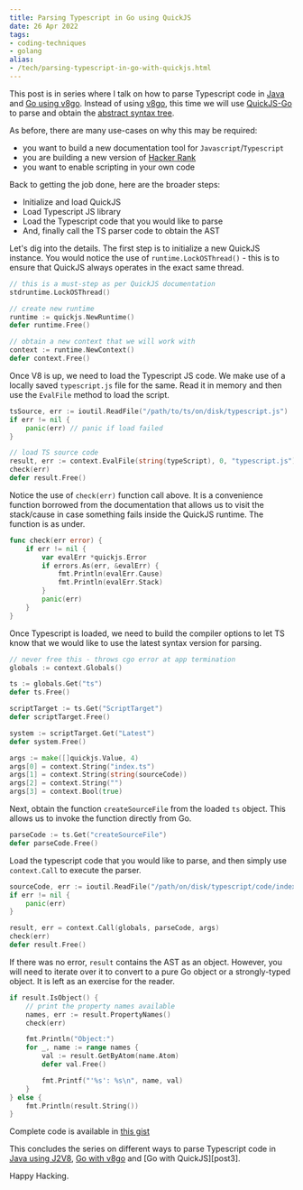 ```yaml
---
title: Parsing Typescript in Go using QuickJS
date: 26 Apr 2022
tags: 
- coding-techniques
- golang
alias:
- /tech/parsing-typescript-in-go-with-quickjs.html
---
```


This post is in series where I talk on how to parse Typescript code in [Java][post1]
and [Go using v8go][post2]. Instead of using [v8go][v8go], this time we will use
[QuickJS-Go][quickjs-go] to parse and obtain the [abstract syntax tree][ast].

As before, there are many use-cases on why this may be required: 
* you want to build a new documentation tool for `Javascript`/`Typescript`
* you are building a new version of [Hacker Rank][hackerrank]
* you want to enable scripting in your own code

Back to getting the job done, here are the broader steps:
* Initialize and load QuickJS
* Load Typescript JS library
* Load the Typescript code that you would like to parse
* And, finally call the TS parser code to obtain the AST

Let's dig into the details. The first step is to initialize a new 
QuickJS instance. You would notice the use of `runtime.LockOSThread()` - 
this is to ensure that QuickJS always operates in the exact same thread.

```go
// this is a must-step as per QuickJS documentation
stdruntime.LockOSThread()

// create new runtime
runtime := quickjs.NewRuntime()
defer runtime.Free()

// obtain a new context that we will work with
context := runtime.NewContext()
defer context.Free()
```

Once V8 is up, we need to load the Typescript JS code. We make use of a locally
saved `typescript.js` file for the same. Read it in memory and then use the `EvalFile`
method to load the script.

```go
tsSource, err := ioutil.ReadFile("/path/to/ts/on/disk/typescript.js")
if err != nil {
    panic(err) // panic if load failed
}

// load TS source code
result, err := context.EvalFile(string(typeScript), 0, "typescript.js")
check(err)
defer result.Free()
```

Notice the use of `check(err)` function call above. It is a convenience function
borrowed from the documentation that allows us to visit the stack/cause in case
something fails inside the QuickJS runtime. The function is as under.

```go
func check(err error) {
	if err != nil {
		var evalErr *quickjs.Error
		if errors.As(err, &evalErr) {
			fmt.Println(evalErr.Cause)
			fmt.Println(evalErr.Stack)
		}
		panic(err)
	}
}
```

Once Typescript is loaded, we need to build the compiler options to let TS know that
we would like to use the latest syntax version for parsing.

```go
// never free this - throws cgo error at app termination
globals := context.Globals()

ts := globals.Get("ts")
defer ts.Free()

scriptTarget := ts.Get("ScriptTarget")
defer scriptTarget.Free()

system := scriptTarget.Get("Latest")
defer system.Free()

args := make([]quickjs.Value, 4)
args[0] = context.String("index.ts")
args[1] = context.String(string(sourceCode))
args[2] = context.String("")
args[3] = context.Bool(true)
```

Next, obtain the function `createSourceFile` from the loaded `ts` object. This allows
us to invoke the function directly from Go.

```go
parseCode := ts.Get("createSourceFile")
defer parseCode.Free()
```

Load the typescript code that you would like to parse, and then simply use
`context.Call` to execute the parser.

```go
sourceCode, err := ioutil.ReadFile("/path/on/disk/typescript/code/index.ts")
if err != nil {
    panic(err)
}

result, err = context.Call(globals, parseCode, args)
check(err)
defer result.Free()
```

If there was no error, `result` contains the AST as an object. However, you will need 
to iterate over it to convert to a pure Go object or a strongly-typed object. It is left as
an exercise for the reader.

```go
if result.IsObject() {
    // print the property names available
    names, err := result.PropertyNames()
    check(err)

    fmt.Println("Object:")
    for _, name := range names {
        val := result.GetByAtom(name.Atom)
        defer val.Free()

        fmt.Printf("'%s': %s\n", name, val)
    }
} else {
    fmt.Println(result.String())
}
```

Complete code is available in [this gist](https://gist.github.com/sangupta/f08af23ce6816f7fad6ac88a267a1a6f)

This concludes the series on different ways to parse Typescript code in [Java using J2V8][post1], 
[Go with v8go][post2] and [Go with QuickJS][post3].

Happy Hacking.

[post1]: https://sangupta.com/tech/parsing-typescript-in-java.html
[post2]: https://sangupta.com/tech/parsing-typescript-in-go-with-v8go.html
[tslang]: https://www.typescriptlang.org/
[eclipse-v8]: https://github.com/eclipsesource/J2V8
[ast]: https://en.wikipedia.org/wiki/Abstract_syntax_tree
[golang]: https://go.dev
[v8go]: https://github.com/rogchap/v8go
[quickjs-go]: github.com/quickjs-go/quickjs-go
[quickjs]: https://bellard.org/quickjs/
[hackerrank]: https://www.hackerrank.com/